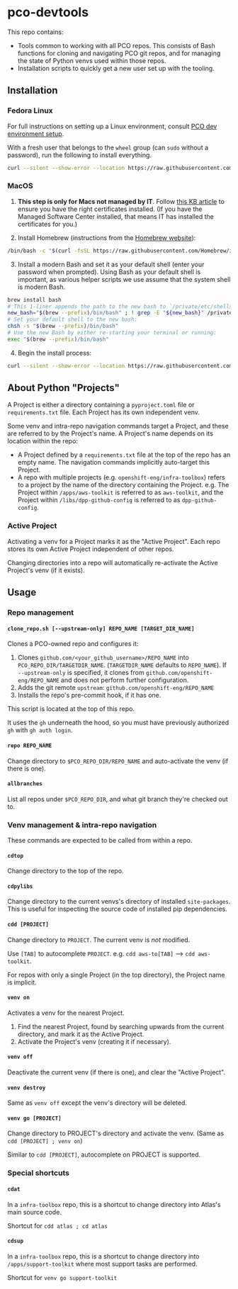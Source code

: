 # pco-devtools

This repo contains:
* Tools common to working with all PCO repos. This consists of Bash functions for cloning and navigating PCO git
  repos, and for managing the state of Python venvs used within those repos.
* Installation scripts to quickly get a new user set up with the tooling.



## Installation

### Fedora Linux

For full instructions on setting up a Linux environment, consult
[PCO dev environment setup](https://docs.google.com/document/d/1Yp3Ixeh4FzvON2Sru6r1D9gBSvPGtn6WOhlYMpRMyhA/view).

With a fresh user that belongs to the `wheel` group (can `sudo` without a password), run the following to install
everything.

```bash
curl --silent --show-error --location https://raw.githubusercontent.com/openshift-eng/pco-devtools/main/bootstrap.sh | bash
```

### MacOS

1. **This step is only for Macs not managed by IT**. Follow [this KB article](https://url.corp.redhat.com/c7a40cf)
   to ensure you have the right certificates installed. (If you have the Managed Software Center installed, that
   means IT has installed the certificates for you.)

2. Install Homebrew (instructions from the [Homebrew website](https://brew.sh/)):

```bash
/bin/bash -c "$(curl -fsSL https://raw.githubusercontent.com/Homebrew/install/HEAD/install.sh)"
```

3. Install a modern Bash and set it as your default shell (enter your password when prompted). Using Bash as your
   default shell is important, as various helper scripts we use assume that the system shell is modern Bash.

```bash
brew install bash
# This 1-liner appends the path to the new bash to `/private/etc/shells`.
new_bash="$(brew --prefix)/bin/bash" ; ! grep -E "${new_bash}" /private/etc/shells >/dev/null && (echo "${new_bash}" | sudo tee -a /private/etc/shells)
# Set your default shell to the new bash:
chsh -s "$(brew --prefix)/bin/bash"
# Use the new Bash by either re-starting your terminal or running:
exec "$(brew --prefix)/bin/bash"
```

4. Begin the install process:

```bash
curl --silent --show-error --location https://raw.githubusercontent.com/openshift-eng/pco-devtools/main/bootstrap.sh | bash
```


## About Python "Projects"

A Project is either a directory containing a `pyproject.toml` file or `requirements.txt` file. Each Project has
its own independent venv.

Some venv and intra-repo navigation commands target a Project, and these are referred to by the Project's name.
A Project's name depends on its location within the repo:

- A Project defined by a `requirements.txt` file at the top of the repo has an empty name. The navigation
  commands implicitly auto-target this Project.
- A repo with multiple projects (e.g. `openshift-eng/infra-toolbox`) refers to a project by the name of the directory
  containing the Project.  e.g. The Project within `/apps/aws-toolkit` is referred to as `aws-toolkit`, and the
  Project within `/libs/dpp-github-config` is referred to as `dpp-github-config`.

### Active Project

Activating a venv for a Project marks it as the "Active Project".  Each repo stores its own Active Project
independent of other repos.

Changing directories into a repo will automatically re-activate the Active Project's venv (if it exists).


## Usage

### Repo management

#### `clone_repo.sh [--upstream-only] REPO_NAME [TARGET_DIR_NAME]`

Clones a PCO-owned repo and configures it:

1. Clones `github.com/<your_github_username>/REPO_NAME` into `PCO_REPO_DIR/TARGETDIR_NAME`. (`TARGETDIR_NAME` defaults
   to `REPO_NAME`). If `--upstream-only` is specified, it clones from `github.com/openshift-eng/REPO_NAME` and
   does not perform further configuration.
2. Adds the git remote `upstream`: `github.com/openshift-eng/REPO_NAME`
3. Installs the repo's pre-commit hook, if it has one.

This script is located at the top of this repo.

It uses the `gh` underneath the hood, so you must have previously authorized `gh` with `gh auth login`.


#### `repo REPO_NAME`

Change directory to `$PCO_REPO_DIR/REPO_NAME` and auto-activate the venv (if there is one).


#### `allbranches`
List all repos under `$PCO_REPO_DIR`, and what git branch they're checked out to.


### Venv management & intra-repo navigation

These commands are expected to be called from within a repo.

#### `cdtop`

Change directory to the top of the repo.


#### `cdpylibs`
Change directory to the current venvs's directory of installed `site-packages`. This is useful for inspecting the
source code of installed pip dependencies.


#### `cdd [PROJECT]`

Change directory to `PROJECT`. The current venv is _not_ modified.

Use `[TAB]` to autocomplete `PROJECT`. e.g. `cdd aws-to[TAB]` --> `cdd aws-toolkit`.

For repos with only a single Project (in the top directory), the Project name is implicit.


#### `venv on`

Activates a venv for the nearest Project.

1. Find the nearest Project, found by searching upwards from the current directory, and mark it as the Active Project.
2. Activate the Project's venv (creating it if necessary).


#### `venv off`

Deactivate the current venv (if there is one), and clear the "Active Project".


#### `venv destroy`

Same as `venv off` except the venv's directory will be deleted.


#### `venv go [PROJECT]`

Change directory to PROJECT's directory and activate the venv. (Same as `cdd [PROJECT] ; venv on`)

Similar to `cdd [PROJECT]`, autocomplete on PROJECT is supported.


### Special shortcuts

#### `cdat`

In a `infra-toolbox` repo, this is a shortcut to change directory into Atlas's main source code.

Shortcut for `cdd atlas ; cd atlas`


#### `cdsup`

In a `infra-toolbox` repo, this is a shortcut to change directory into `/apps/support-toolkit` where most support
tasks are performed.

Shortcut for `venv go support-toolkit`
